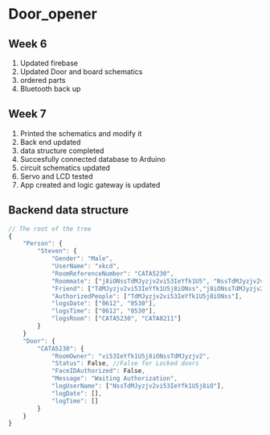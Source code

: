 # Door_opener

## Week 6
1. Updated firebase
2. Updated Door and board schematics
3. ordered parts
4. Bluetooth back up

## Week 7
1. Printed the schematics and modify it
2. Back end updated
3. data structure completed
4. Succesfully connected database to Arduino
5. circuit schematics updated
6. Servo and LCD tested
7. App created and logic gateway is updated

## Backend data structure
```javascript
// The root of the tree
{
    "Person": {
        "Steven": {
            "Gender": "Male",
            "UserName": "xkcd",
            "RoomReferenceNumber": "CATA5230",
            "Roommate": ["j8iONssTdMJyzjv2vi53IeYfk1U5", "NssTdMJyzjv2vi53IeYfk1U5j8iO"],
            "Friend": ["TdMJyzjv2vi53IeYfk1U5j8iONss","j8iONssTdMJyzjv2vi53IeYfk1U5", "NssTdMJyzjv2vi53IeYfk1U5j8iO"],
            "AuthorizedPeople": ["TdMJyzjv2vi53IeYfk1U5j8iONss"],
            "logsDate": ["0612", "0530"],
            "logsTime": ["0612", "0530"],
            "logsRoom": ["CATA5230", "CATA8211"]
        }
    }
    "Door": {
        "CATA5230": {
            "RoomOwner": "vi53IeYfk1U5j8iONssTdMJyzjv2",
            "Status": False, //False for Locked doors
            "FaceIDAuthorized": False,
            "Message": "Waiting Authorization",
            "logUserName": ["NssTdMJyzjv2vi53IeYfk1U5j8iO"],
            "logDate": [],
            "logTime": []
        }
    }
}
```
